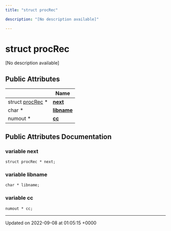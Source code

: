 ```yaml
---
title: "struct procRec"

description: "[No description available]"

---
```


# struct procRec



[No description available]

## Public Attributes

|                | Name           |
| -------------- | -------------- |
| struct [procRec](/documentation/code/classes/structprocrec/) * | **[next](/documentation/code/classes/structprocrec/)**  |
| char * | **[libname](/documentation/code/classes/structprocrec/)**  |
| numout * | **[cc](/documentation/code/classes/structprocrec/)**  |

## Public Attributes Documentation

### variable next

```
struct procRec * next;
```


### variable libname

```
char * libname;
```


### variable cc

```
numout * cc;
```


-------------------------------

Updated on 2022-09-08 at 01:05:15 +0000